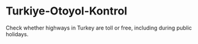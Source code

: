 # Turkiye-Otoyol-Kontrol
Check whether highways in Turkey are toll or free, including during public holidays.

